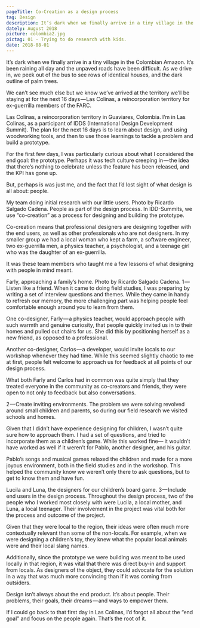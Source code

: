 ```yaml
---
pageTitle: Co-Creation as a design process
tag: Design
description: It’s dark when we finally arrive in a tiny village in the Colombian Amazon. It’s been raining all day and the unpaved roads have been difficult...
dately: August 2018
picture: colombia2.jpg
pictag: 01 - Trying to do research with kids.
date: 2018-08-01
---
```


It’s dark when we finally arrive in a tiny village in the Colombian Amazon. It’s been raining all day and the unpaved roads have been difficult. As we drive in, we peek out of the bus to see rows of identical houses, and the dark outline of palm trees.

We can’t see much else but we know we’ve arrived at the territory we’ll be staying at for the next 16 days — Las Colinas, a reincorporation territory for ex-guerrilla members of the FARC.

Las Colinas, a reincorporation territory in Guaviares, Colombia. I’m in Las Colinas, as a participant of IDDS (International Design Development Summit). The plan for the next 16 days is to learn about design, and using woodworking tools, and then to use those learnings to tackle a problem and build a prototype.

For the first few days, I was particularly curious about what I considered the end goal: the prototype. Perhaps it was tech culture creeping in — the idea that there’s nothing to celebrate unless the feature has been released, and the KPI has gone up.

But, perhaps is was just me, and the fact that I’d lost sight of what design is all about: people.

My team doing initial research with our little users. Photo by Ricardo Salgado Cadena. People as part of the design process. In IDD-Summits, we use “co-creation” as a process for designing and building the prototype.

Co-creation means that professional designers are designing together with the end users, as well as other professionals who are not designers. In my smaller group we had a local woman who kept a farm, a software engineer, two ex-guerrilla men, a physics teacher, a psychologist, and a teenage girl who was the daughter of an ex-guerrilla.

It was these team members who taught me a few lessons of what designing with people in mind meant.

Farly, approaching a family’s home. Photo by Ricardo Salgado Cadena. 1 — Listen like a friend. When it came to doing field studies, I was preparing by writing a set of interview questions and themes. While they came in handy to refresh our memory, the more challenging part was helping people feel comfortable enough around you to learn from them.

One co-designer, Farly — a physics teacher, would approach people with such warmth and genuine curiosity, that people quickly invited us in to their homes and pulled out chairs for us. She did this by positioning herself as a new friend, as opposed to a professional.

Another co-designer, Carlos — a developer, would invite locals to our workshop whenever they had time. While this seemed slightly chaotic to me at first, people felt welcome to approach us for feedback at all points of our design process.

What both Farly and Carlos had in common was quite simply that they treated everyone in the community as co-creators and friends, they were open to not only to feedback but also conversations.

2 — Create inviting environments. The problem we were solving revolved around small children and parents, so during our field research we visited schools and homes.

Given that I didn’t have experience designing for children, I wasn’t quite sure how to approach them. I had a set of questions, and tried to incorporate them as a children’s game. While this worked fine— it wouldn’t have worked as well if it weren’t for Pablo, another designer, and his guitar.

Pablo’s songs and musical games relaxed the children and made for a more joyous environment, both in the field studies and in the workshop. This helped the community know we weren’t only there to ask questions, but to get to know them and have fun.

Lucila and Luna, the designers for our children’s board game. 3 — Include end users in the design process. Throughout the design process, two of the people who I worked most closely with were Lucila, a local mother, and Luna, a local teenager. Their involvement in the project was vital both for the process and outcome of the project.

Given that they were local to the region, their ideas were often much more contextually relevant than some of the non-locals. For example, when we were designing a children’s toy, they knew what the popular local animals were and their local slang names.

Additionally, since the prototype we were building was meant to be used locally in that region, it was vital that there was direct buy-in and support from locals. As designers of the object, they could advocate for the solution in a way that was much more convincing than if it was coming from outsiders.

Design isn’t always about the end product. It’s about people. Their problems, their goals, their dreams — and ways to empower them.

If I could go back to that first day in Las Colinas, I’d forgot all about the “end goal” and focus on the people again. That’s the root of it. 